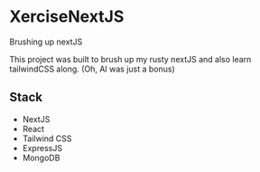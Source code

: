 # XerciseNextJS

Brushing up nextJS

This project was built to brush up my rusty nextJS and also learn tailwindCSS along. (Oh, AI was just a bonus)

## Stack

- NextJS
- React
- Tailwind CSS
- ExpressJS
- MongoDB
